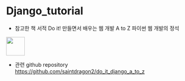 # Django_tutorial

- 참고한 책 서적
Do it! 만들면서 배우는 웹 개발 A to Z 파이썬 웹 개발의 정석
<img src="https://image.yes24.com/goods/96541859/XL" width=50>

- 관련 github repository
<a href="https://github.com/saintdragon2/do_it_django_a_to_z">https://github.com/saintdragon2/do_it_django_a_to_z</a>
